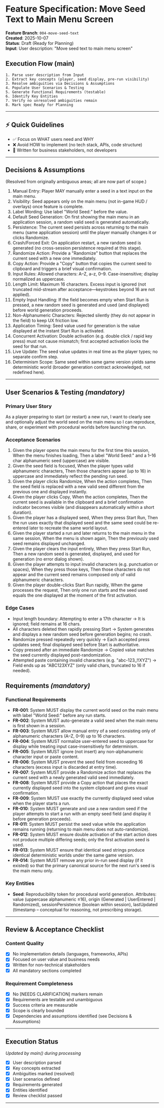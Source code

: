 # Feature Specification: Move Seed Text to Main Menu Screen

**Feature Branch**: `004-move-seed-text`  
**Created**: 2025-10-07  
**Status**: Draft (Ready for Planning)  
**Input**: User description: "Move seed text to main menu screen"

## Execution Flow (main)
```
1. Parse user description from Input
2. Extract key concepts (player, seed display, pre-run visibility)
3. Resolve ambiguities via Decisions & Assumptions
4. Populate User Scenarios & Testing
5. Generate Functional Requirements (testable)
6. Identify Key Entities
7. Verify no unresolved ambiguities remain
8. Mark spec Ready for Planning
```

---

## ⚡ Quick Guidelines
- ✅ Focus on WHAT users need and WHY
- ❌ Avoid HOW to implement (no tech stack, APIs, code structure)
- 👥 Written for business stakeholders, not developers

---

## Decisions & Assumptions
(Resolved from originally ambiguous areas; all are now part of scope.)
1. Manual Entry: Player MAY manually enter a seed in a text input on the main menu.
2. Visibility: Seed appears only on the main menu (not in-game HUD / overlays) once feature is complete.
3. Label Wording: Use label "World Seed:" before the value.
4. Default Seed Generation: On first showing the main menu in an application session, a random valid seed is generated automatically.
5. Persistence: The current seed persists across returning to the main menu (same application session) until the player manually changes it or clicks Randomize.
6. Crash/Forced Exit: On application restart, a new random seed is generated (no cross-session persistence required at this stage).
7. Randomize Action: Provide a "Randomize" button that replaces the current seed with a new one immediately.
8. Copy Action: Provide a "Copy" button that copies the current seed to clipboard and triggers a brief visual confirmation.
9. Input Rules: Allowed characters: A–Z, a–z, 0–9. Case-insensitive; display normalized as uppercase.
10. Length Limit: Maximum 16 characters. Excess input is ignored (not truncated mid-stream after acceptance—keystrokes beyond 16 are not applied).
11. Empty Input Handling: If the field becomes empty when Start Run is pressed, a new random seed is generated and used (and displayed) before world generation proceeds.
12. Non-Alphanumeric Characters: Rejected silently (they do not appear in the field) to keep UX friction low.
13. Application Timing: Seed value used for generation is the value displayed at the instant Start Run is activated.
14. Concurrent Activation: Double activation (e.g. double click / rapid key press) must not cause mismatch; first accepted activation locks the seed for that run.
15. Live Update: The seed value updates in real time as the player types; no separate confirm step.
16. Determinism Scope: Same seed within same game version yields same deterministic world (broader generation contract acknowledged, not redefined here).

---

## User Scenarios & Testing *(mandatory)*

### Primary User Story
As a player preparing to start (or restart) a new run, I want to clearly see and optionally adjust the world seed on the main menu so I can reproduce, share, or experiment with procedural worlds before launching the run.

### Acceptance Scenarios
1. Given the player opens the main menu for the first time this session, When the menu finishes loading, Then a label "World Seed:" and a 1–16 char alphanumeric seed (uppercase) are visible.
2. Given the seed field is focused, When the player types valid alphanumeric characters, Then those characters appear (up to 16) in uppercase and immediately reflect the pending run seed.
3. Given the player clicks Randomize, When the action completes, Then the seed field is replaced with a new valid seed different from the previous one and displayed instantly.
4. Given the player clicks Copy, When the action completes, Then the current seed is available in the clipboard and a brief confirmation indicator becomes visible (and disappears automatically within a short duration).
5. Given the player has a displayed seed, When they press Start Run, Then the run uses exactly that displayed seed and the same seed could be re-entered later to recreate the same world layout.
6. Given the player started a run and later returns to the main menu in the same session, When the menu is shown again, Then the previously used seed remains displayed unchanged.
7. Given the player clears the input entirely, When they press Start Run, Then a new random seed is generated, displayed, and used for generation (no error dialog shown).
8. Given the player attempts to input invalid characters (e.g. punctuation or spaces), When they press those keys, Then those characters do not appear and the current seed remains composed only of valid alphanumeric characters.
9. Given the player double-clicks Start Run rapidly, When the game processes the request, Then only one run starts and the seed used equals the one displayed at the moment of the first activation.

### Edge Cases
- Input length boundary: Attempting to enter a 17th character → It is ignored; field remains at 16 chars.
- All characters deleted then rapidly pressing Start → System generates and displays a new random seed before generation begins; no crash.
- Randomize pressed repeatedly very quickly → Each accepted press updates seed; final displayed seed before Start is authoritative.
- Copy pressed after an immediate Randomize → Copied value matches the seed currently displayed post-randomization.
- Attempted paste containing invalid characters (e.g. "abc-123_!!XYZ") → Field ends up as "ABC123XYZ" (only valid chars, truncated to 16 if needed).

## Requirements *(mandatory)*

### Functional Requirements
- **FR-001**: System MUST display the current world seed on the main menu with label "World Seed:" before any run starts.
- **FR-002**: System MUST auto-generate a valid seed when the main menu is first shown in a session.
- **FR-003**: System MUST allow manual entry of a seed consisting only of alphanumeric characters (A–Z, 0–9) up to 16 characters.
- **FR-004**: System MUST normalize user-entered seed to uppercase for display while treating input case-insensitively for determinism.
- **FR-005**: System MUST ignore (not insert) any non-alphanumeric character input or paste content.
- **FR-006**: System MUST prevent the seed field from exceeding 16 characters (excess input is discarded at entry time).
- **FR-007**: System MUST provide a Randomize action that replaces the current seed with a newly generated valid seed immediately.
- **FR-008**: System MUST provide a Copy action that places the exact currently displayed seed into the system clipboard and gives visual confirmation.
- **FR-009**: System MUST use exactly the currently displayed seed value when the player starts a run.
- **FR-010**: System MUST generate and use a new random seed if the player attempts to start a run with an empty seed field (and display it before generation proceeds).
- **FR-011**: System MUST persist the seed value while the application remains running (returning to main menu does not auto-randomize).
- **FR-012**: System MUST ensure double activation of the start action does not produce multiple differing seeds; only the first activation seed is used.
- **FR-013**: System MUST ensure that identical seed strings produce identical deterministic worlds under the same game version.
- **FR-014**: System MUST remove any prior in-run seed display (if it existed) so that the primary canonical source for the next run's seed is the main menu only.

### Key Entities
- **Seed**: Reproducibility token for procedural world generation. Attributes: value (uppercase alphanumeric ≤16), origin (Generated | UserEntered | Randomized), sessionPersistence (boolean within session), lastUpdated (timestamp – conceptual for reasoning, not prescribing storage).

---

## Review & Acceptance Checklist

### Content Quality
- [x] No implementation details (languages, frameworks, APIs)
- [x] Focused on user value and business needs
- [x] Written for non-technical stakeholders
- [x] All mandatory sections completed

### Requirement Completeness
- [x] No [NEEDS CLARIFICATION] markers remain
- [x] Requirements are testable and unambiguous  
- [x] Success criteria are measurable
- [x] Scope is clearly bounded
- [x] Dependencies and assumptions identified (see Decisions & Assumptions)

---

## Execution Status
*Updated by main() during processing*

- [x] User description parsed
- [x] Key concepts extracted
- [x] Ambiguities marked (resolved)
- [x] User scenarios defined
- [x] Requirements generated
- [x] Entities identified
- [x] Review checklist passed

---
